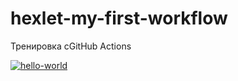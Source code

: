 # hexlet-my-first-workflow

Тренировка сGitHub Actions

[![hello-world](https://github.com/zvv1287/hexlet-my-first-workflow/actions/workflows/hello-world.yml/badge.svg)](https://github.com/zvv1287/hexlet-my-first-workflow/actions/workflows/hello-world.yml)


